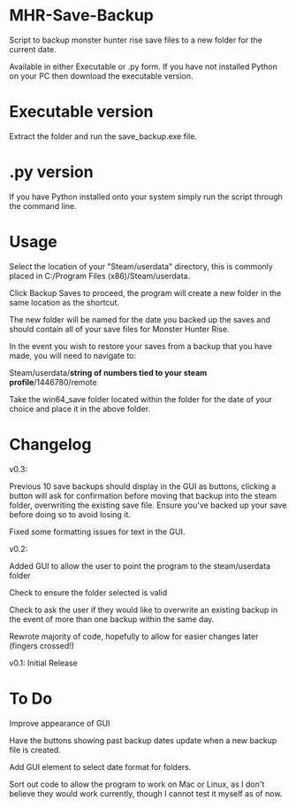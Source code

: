 # MHR-Save-Backup
Script to backup monster hunter rise save files to a new folder for the current date.

Available in either Executable or .py form. If you have not installed Python on your PC then download the executable version.

# Executable version
Extract the folder and run the save_backup.exe file.

# .py version
If you have Python installed onto your system simply run the script through the command line.

# Usage
Select the location of your "Steam/userdata" directory, this is commonly placed in C:/Program Files (x86)/Steam/userdata.

Click Backup Saves to proceed, the program will create a new folder in the same location as the shortcut.

The new folder will be named for the date you backed up the saves and should contain all of your save files for Monster Hunter Rise.

In the event you wish to restore your saves from a backup that you have made, you will need to navigate to:

Steam/userdata/__string of numbers tied to your steam profile__/1446780/remote

Take the win64_save folder located within the folder for the date of your choice and place it in the above folder.

# Changelog
v0.3:

Previous 10 save backups should display in the GUI as buttons, clicking a button will ask for confirmation before moving that backup into the steam folder, overwriting the existing save file. Ensure you've backed up your save before doing so to avoid losing it.

Fixed some formatting issues for text in the GUI.

v0.2:
 
Added GUI to allow the user to point the program to the steam/userdata folder

Check to ensure the folder selected is valid

Check to ask the user if they would like to overwrite an existing backup in the event of more than one backup within the same day.

Rewrote majority of code, hopefully to allow for easier changes later (fingers crossed!)

v0.1: 
Initial Release

# To Do
Improve appearance of GUI

Have the buttons showing past backup dates update when a new backup file is created.

Add GUI element to select date format for folders.

Sort out code to allow the program to work on Mac or Linux, as I don't believe they would work currently, though I cannot test it myself as of now.
